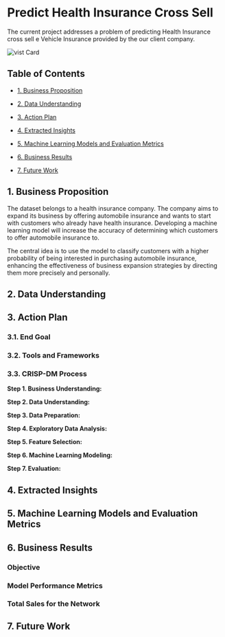 # Predict Health Insurance Cross Sell

The current project addresses a problem of predicting Health Insurance cross sell e Vehicle Insurance provided by the our client company.

![vist Card](https://cdn.discordapp.com/attachments/1184298104833454100/1184301094017441943/5b7509aa-d617-4ee7-94e2-20cd4abda253.jpg?ex=658b7958&is=65790458&hm=75fe1b762f895f89a503f18967a60f028dffd373be80d5ce7284f31aebf0ea60&)


## Table of Contents

- [1. Business Proposition](#1-business-proposition)

- [2. Data Understanding](#2-data-understanding)

- [3. Action Plan](#3-action-plan)

- [4. Extracted Insights](#4-extracted-insights)

- [5. Machine Learning Models and Evaluation Metrics](#5-machine-learning-models-and-evaluation-metrics)

- [6. Business Results](#6-business-results)

- [7. Future Work](#7-future-work)


## 1. Business Proposition

The dataset belongs to a health insurance company. The company aims to expand its business by offering automobile insurance and wants to start with customers who already have health insurance. Developing a machine learning model will increase the accuracy of determining which customers to offer automobile insurance to.

The central idea is to use the model to classify customers with a higher probability of being interested in purchasing automobile insurance, enhancing the effectiveness of business expansion strategies by directing them more precisely and personally.

## 2. Data Understanding

## 3. Action Plan

### 3.1. End Goal

### 3.2. Tools and Frameworks

### 3.3. CRISP-DM Process

**Step 1. Business Understanding:**

**Step 2. Data Understanding:**

**Step 3. Data Preparation:**

**Step 4. Exploratory Data Analysis:**

**Step 5. Feature Selection:**

**Step 6. Machine Learning Modeling:**

**Step 7. Evaluation:**


## 4. Extracted Insights

## 5. Machine Learning Models and Evaluation Metrics

## 6. Business Results

### Objective

### Model Performance Metrics


### Total Sales for the Network

## 7. Future Work

